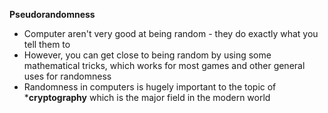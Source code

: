 **Pseudorandomness**

* Computer aren't very good at being random - they do exactly what you tell them to
* However, you can get close to being random by using some mathematical tricks, which works for most games and other general uses for randomness
* Randomness in computers is hugely important to the topic of ***cryptography** which is the major field in the modern world
